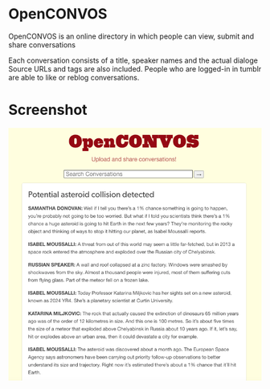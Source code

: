 # OpenCONVOS

OpenCONVOS is an online directory in which people can view, submit and share conversations<br>

Each conversation consists of a title, speaker names and the actual dialoge<br>
Source URLs and tags are also included.
People who are logged-in in tumblr are able to like or reblog conversations.

# Screenshot

![alt tag](https://raw.githubusercontent.com/EntityAPPS/openconvos/main/screenshot.png)
